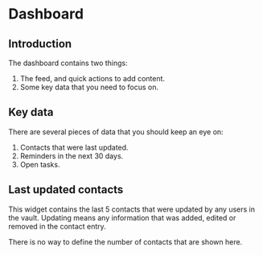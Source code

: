 # Dashboard

## Introduction

The dashboard contains two things:

1. The feed, and quick actions to add content.
2. Some key data that you need to focus on.

## Key data

There are several pieces of data that you should keep an eye on:

1. Contacts that were last updated.
2. Reminders in the next 30 days.
3. Open tasks.

## Last updated contacts

This widget contains the last 5 contacts that were updated by any users in the vault. Updating means any information that was added, edited or removed in the contact entry.

There is no way to define the number of contacts that are shown here.
